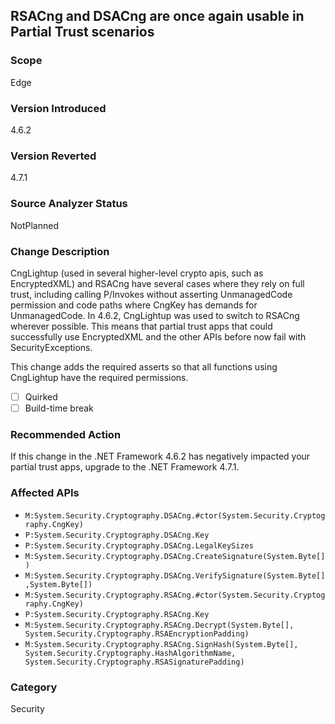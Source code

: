## RSACng and DSACng are once again usable in Partial Trust scenarios

### Scope
Edge

### Version Introduced
4.6.2

### Version Reverted
4.7.1

### Source Analyzer Status
NotPlanned

### Change Description
CngLightup (used in several higher-level crypto apis, such as EncryptedXML) and RSACng have several cases where they rely on full trust, including calling P/Invokes without asserting UnmanagedCode permission and code paths where CngKey has demands for UnmanagedCode. In 4.6.2, CngLightup was used to switch to RSACng wherever possible. This means that partial trust apps that could successfully use EncryptedXML and the other APIs before now fail with SecurityExceptions. 

This change adds the required asserts so that all functions using CngLightup have the required permissions.

- [ ] Quirked
- [ ] Build-time break

### Recommended Action
If this change in the .NET Framework 4.6.2 has negatively impacted your partial trust apps, upgrade to the .NET Framework 4.7.1.

### Affected APIs
* `M:System.Security.Cryptography.DSACng.#ctor(System.Security.Cryptography.CngKey)`
* `P:System.Security.Cryptography.DSACng.Key`
* `P:System.Security.Cryptography.DSACng.LegalKeySizes`
* `M:System.Security.Cryptography.DSACng.CreateSignature(System.Byte[])`
* `M:System.Security.Cryptography.DSACng.VerifySignature(System.Byte[],System.Byte[])`
* `M:System.Security.Cryptography.RSACng.#ctor(System.Security.Cryptography.CngKey)`
* `P:System.Security.Cryptography.RSACng.Key`
* `M:System.Security.Cryptography.RSACng.Decrypt(System.Byte[], System.Security.Cryptography.RSAEncryptionPadding)`
* `M:System.Security.Cryptography.RSACng.SignHash(System.Byte[], System.Security.Cryptography.HashAlgorithmName, System.Security.Cryptography.RSASignaturePadding)`

### Category
Security

<!--
Bug # 400499
-->
